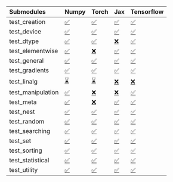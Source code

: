 | Submodules        | Numpy                                                                                                                           | Torch                                                                                                                           | Jax                                                                                                                             | Tensorflow                                                                                                                      |
|:------------------|:--------------------------------------------------------------------------------------------------------------------------------|:--------------------------------------------------------------------------------------------------------------------------------|:--------------------------------------------------------------------------------------------------------------------------------|:--------------------------------------------------------------------------------------------------------------------------------|
| test_creation     | <a href="https://github.com/unifyai/ivy/runs/7902506237?check_suite_focus=true" rel="noopener noreferrer" target="_blank">✅</a> | <a href="https://github.com/unifyai/ivy/runs/7902508777?check_suite_focus=true" rel="noopener noreferrer" target="_blank">✅</a> | <a href="https://github.com/unifyai/ivy/runs/7902511367?check_suite_focus=true" rel="noopener noreferrer" target="_blank">✅</a> | <a href="https://github.com/unifyai/ivy/runs/7902513580?check_suite_focus=true" rel="noopener noreferrer" target="_blank">✅</a> |
| test_device       | <a href="https://github.com/unifyai/ivy/runs/7902506375?check_suite_focus=true" rel="noopener noreferrer" target="_blank">✅</a> | <a href="https://github.com/unifyai/ivy/runs/7902508924?check_suite_focus=true" rel="noopener noreferrer" target="_blank">✅</a> | <a href="https://github.com/unifyai/ivy/runs/7902511504?check_suite_focus=true" rel="noopener noreferrer" target="_blank">✅</a> | <a href="https://github.com/unifyai/ivy/runs/7902513700?check_suite_focus=true" rel="noopener noreferrer" target="_blank">✅</a> |
| test_dtype        | <a href="https://github.com/unifyai/ivy/runs/7902506524?check_suite_focus=true" rel="noopener noreferrer" target="_blank">✅</a> | <a href="https://github.com/unifyai/ivy/runs/7902509098?check_suite_focus=true" rel="noopener noreferrer" target="_blank">✅</a> | <a href="https://github.com/unifyai/ivy/runs/7902511659?check_suite_focus=true" rel="noopener noreferrer" target="_blank">❌</a> | <a href="https://github.com/unifyai/ivy/runs/7902513824?check_suite_focus=true" rel="noopener noreferrer" target="_blank">✅</a> |
| test_elementwise  | <a href="https://github.com/unifyai/ivy/runs/7902506649?check_suite_focus=true" rel="noopener noreferrer" target="_blank">✅</a> | <a href="https://github.com/unifyai/ivy/runs/7902509268?check_suite_focus=true" rel="noopener noreferrer" target="_blank">❌</a> | <a href="https://github.com/unifyai/ivy/runs/7902511856?check_suite_focus=true" rel="noopener noreferrer" target="_blank">✅</a> | <a href="https://github.com/unifyai/ivy/runs/7902513974?check_suite_focus=true" rel="noopener noreferrer" target="_blank">✅</a> |
| test_general      | <a href="https://github.com/unifyai/ivy/runs/7902506784?check_suite_focus=true" rel="noopener noreferrer" target="_blank">✅</a> | <a href="https://github.com/unifyai/ivy/runs/7902509553?check_suite_focus=true" rel="noopener noreferrer" target="_blank">✅</a> | <a href="https://github.com/unifyai/ivy/runs/7902512000?check_suite_focus=true" rel="noopener noreferrer" target="_blank">✅</a> | <a href="https://github.com/unifyai/ivy/runs/7902514089?check_suite_focus=true" rel="noopener noreferrer" target="_blank">✅</a> |
| test_gradients    | <a href="https://github.com/unifyai/ivy/runs/7902506905?check_suite_focus=true" rel="noopener noreferrer" target="_blank">✅</a> | <a href="https://github.com/unifyai/ivy/runs/7902509716?check_suite_focus=true" rel="noopener noreferrer" target="_blank">✅</a> | <a href="https://github.com/unifyai/ivy/runs/7902512130?check_suite_focus=true" rel="noopener noreferrer" target="_blank">✅</a> | <a href="https://github.com/unifyai/ivy/runs/7902514244?check_suite_focus=true" rel="noopener noreferrer" target="_blank">✅</a> |
| test_linalg       | <a href="https://github.com/unifyai/ivy/runs/7902507024?check_suite_focus=true" rel="noopener noreferrer" target="_blank">⌛</a> | <a href="https://github.com/unifyai/ivy/runs/7902509890?check_suite_focus=true" rel="noopener noreferrer" target="_blank">⌛</a> | <a href="https://github.com/unifyai/ivy/runs/7902512279?check_suite_focus=true" rel="noopener noreferrer" target="_blank">❌</a> | <a href="https://github.com/unifyai/ivy/runs/7902514370?check_suite_focus=true" rel="noopener noreferrer" target="_blank">❌</a> |
| test_manipulation | <a href="https://github.com/unifyai/ivy/runs/7902507166?check_suite_focus=true" rel="noopener noreferrer" target="_blank">✅</a> | <a href="https://github.com/unifyai/ivy/runs/7902510031?check_suite_focus=true" rel="noopener noreferrer" target="_blank">❌</a> | <a href="https://github.com/unifyai/ivy/runs/7902512464?check_suite_focus=true" rel="noopener noreferrer" target="_blank">❌</a> | <a href="https://github.com/unifyai/ivy/runs/7902514512?check_suite_focus=true" rel="noopener noreferrer" target="_blank">✅</a> |
| test_meta         | <a href="https://github.com/unifyai/ivy/runs/7902507330?check_suite_focus=true" rel="noopener noreferrer" target="_blank">✅</a> | <a href="https://github.com/unifyai/ivy/runs/7902510181?check_suite_focus=true" rel="noopener noreferrer" target="_blank">❌</a> | <a href="https://github.com/unifyai/ivy/runs/7902512603?check_suite_focus=true" rel="noopener noreferrer" target="_blank">✅</a> | <a href="https://github.com/unifyai/ivy/runs/7902514636?check_suite_focus=true" rel="noopener noreferrer" target="_blank">✅</a> |
| test_nest         | <a href="https://github.com/unifyai/ivy/runs/7902507693?check_suite_focus=true" rel="noopener noreferrer" target="_blank">✅</a> | <a href="https://github.com/unifyai/ivy/runs/7902510301?check_suite_focus=true" rel="noopener noreferrer" target="_blank">✅</a> | <a href="https://github.com/unifyai/ivy/runs/7902512724?check_suite_focus=true" rel="noopener noreferrer" target="_blank">✅</a> | <a href="https://github.com/unifyai/ivy/runs/7902514734?check_suite_focus=true" rel="noopener noreferrer" target="_blank">✅</a> |
| test_random       | <a href="https://github.com/unifyai/ivy/runs/7902507868?check_suite_focus=true" rel="noopener noreferrer" target="_blank">✅</a> | <a href="https://github.com/unifyai/ivy/runs/7902510424?check_suite_focus=true" rel="noopener noreferrer" target="_blank">✅</a> | <a href="https://github.com/unifyai/ivy/runs/7902512839?check_suite_focus=true" rel="noopener noreferrer" target="_blank">✅</a> | <a href="https://github.com/unifyai/ivy/runs/7902514850?check_suite_focus=true" rel="noopener noreferrer" target="_blank">✅</a> |
| test_searching    | <a href="https://github.com/unifyai/ivy/runs/7902508036?check_suite_focus=true" rel="noopener noreferrer" target="_blank">✅</a> | <a href="https://github.com/unifyai/ivy/runs/7902510605?check_suite_focus=true" rel="noopener noreferrer" target="_blank">✅</a> | <a href="https://github.com/unifyai/ivy/runs/7902512985?check_suite_focus=true" rel="noopener noreferrer" target="_blank">✅</a> | <a href="https://github.com/unifyai/ivy/runs/7902514975?check_suite_focus=true" rel="noopener noreferrer" target="_blank">✅</a> |
| test_set          | <a href="https://github.com/unifyai/ivy/runs/7902508192?check_suite_focus=true" rel="noopener noreferrer" target="_blank">✅</a> | <a href="https://github.com/unifyai/ivy/runs/7902510763?check_suite_focus=true" rel="noopener noreferrer" target="_blank">✅</a> | <a href="https://github.com/unifyai/ivy/runs/7902513104?check_suite_focus=true" rel="noopener noreferrer" target="_blank">✅</a> | <a href="https://github.com/unifyai/ivy/runs/7902515101?check_suite_focus=true" rel="noopener noreferrer" target="_blank">✅</a> |
| test_sorting      | <a href="https://github.com/unifyai/ivy/runs/7902508331?check_suite_focus=true" rel="noopener noreferrer" target="_blank">✅</a> | <a href="https://github.com/unifyai/ivy/runs/7902510895?check_suite_focus=true" rel="noopener noreferrer" target="_blank">✅</a> | <a href="https://github.com/unifyai/ivy/runs/7902513216?check_suite_focus=true" rel="noopener noreferrer" target="_blank">✅</a> | <a href="https://github.com/unifyai/ivy/runs/7902515283?check_suite_focus=true" rel="noopener noreferrer" target="_blank">✅</a> |
| test_statistical  | <a href="https://github.com/unifyai/ivy/runs/7902508475?check_suite_focus=true" rel="noopener noreferrer" target="_blank">✅</a> | <a href="https://github.com/unifyai/ivy/runs/7902511023?check_suite_focus=true" rel="noopener noreferrer" target="_blank">✅</a> | <a href="https://github.com/unifyai/ivy/runs/7902513354?check_suite_focus=true" rel="noopener noreferrer" target="_blank">✅</a> | <a href="https://github.com/unifyai/ivy/runs/7902515416?check_suite_focus=true" rel="noopener noreferrer" target="_blank">✅</a> |
| test_utility      | <a href="https://github.com/unifyai/ivy/runs/7902508645?check_suite_focus=true" rel="noopener noreferrer" target="_blank">✅</a> | <a href="https://github.com/unifyai/ivy/runs/7902511220?check_suite_focus=true" rel="noopener noreferrer" target="_blank">✅</a> | <a href="https://github.com/unifyai/ivy/runs/7902513456?check_suite_focus=true" rel="noopener noreferrer" target="_blank">✅</a> | <a href="https://github.com/unifyai/ivy/runs/7902515582?check_suite_focus=true" rel="noopener noreferrer" target="_blank">✅</a> |